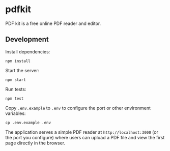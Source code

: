 # pdfkit

PDF kit is a free online PDF reader and editor.

## Development

Install dependencies:

```
npm install
```

Start the server:

```
npm start
```

Run tests:

```
npm test
```
Copy `.env.example` to `.env` to configure the port or other environment variables:

```
cp .env.example .env
```

The application serves a simple PDF reader at `http://localhost:3000` (or the port you configure) where users can upload a PDF file and view the first page directly in the browser.
